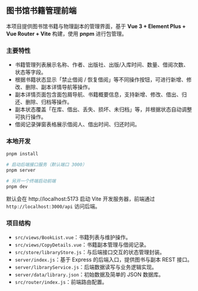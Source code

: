 ## 图书馆书籍管理前端

本项目提供图书馆书籍与物理副本的管理界面，基于 **Vue 3 + Element Plus + Vue Router + Vite** 构建，使用 **pnpm** 进行包管理。

### 主要特性

- 书籍管理列表展示名称、作者、出版社、出版/入库时间、数量、借阅次数、状态等字段。
- 根据书籍状态显示「禁止借阅 / 恢复借阅」等不同操作按钮，可进行新增、修改、删除、副本详情导航等操作。
- 副本详情页面包含面包屑导航、书籍概要信息，支持新增、修改、借出、归还、删除、归档等操作。
- 副本状态覆盖「在库、借出、丢失、损坏、未归档」等，并根据状态自动调整可执行操作。
- 借阅记录弹窗表格展示借阅人、借出时间、归还时间。

### 本地开发

```bash
pnpm install

# 启动后端接口服务（默认端口 3000）
pnpm server

# 另开一个终端启动前端
pnpm dev
```

默认会在 http://localhost:5173 启动 Vite 开发服务器，前端通过 `http://localhost:3000/api` 访问后端。

### 项目结构

- `src/views/BookList.vue`：书籍列表与维护操作。
- `src/views/CopyDetails.vue`：书籍副本管理与借阅记录。
- `src/store/libraryStore.js`：与后端接口交互的状态管理封装。
- `server/index.js`：基于 Express 的后端入口，提供图书与副本 REST 接口。
- `server/libraryService.js`：后端数据读写与业务逻辑实现。
- `server/data/library.json`：初始数据及简单的 JSON 数据库。
- `src/router/index.js`：前端路由配置。
